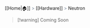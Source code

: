 [[Home|🏠]] <span style="color: LightSlateGray">></span> [[Hardware]] <span style="color: LightSlateGray">></span> Neutron

>[!warning] Coming Soon

